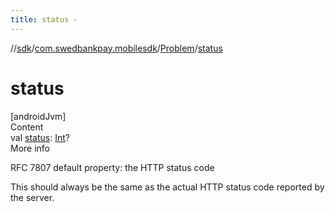 ```yaml
---
title: status -
---
```

//[sdk](../../../index)/[com.swedbankpay.mobilesdk](../index)/[Problem](index)/[status](status)



# status  
[androidJvm]  
Content  
val [status](status): [Int](https://kotlinlang.org/api/latest/jvm/stdlib/kotlin/-int/index.html)?  
More info  


RFC 7807 default property: the HTTP status code



This should always be the same as the actual HTTP status code reported by the server.

  




